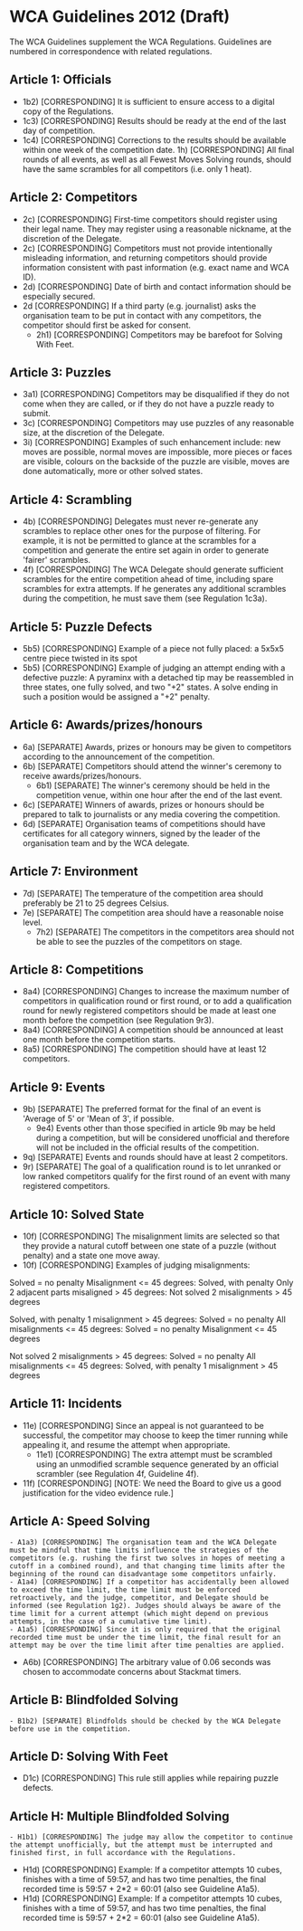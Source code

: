 # WCA Guidelines 2012 (Draft)

The WCA Guidelines supplement the WCA Regulations. Guidelines are numbered in correspondence with related regulations.


## Article 1: Officials

  - 1b2) [CORRESPONDING] It is sufficient to ensure access to a digital copy of the Regulations.
  - 1c3) [CORRESPONDING] Results should be ready at the end of the last day of competition.
  - 1c4) [CORRESPONDING] Corrections to the results should be available within one week of the competition date.
1h) [CORRESPONDING] All final rounds of all events, as well as all Fewest Moves Solving rounds, should have the same scrambles for all competitors (i.e. only 1 heat).


## Article 2: Competitors

- 2c) [CORRESPONDING] First-time competitors should register using their legal name. They may register using a reasonable nickname, at the discretion of the Delegate.
- 2c) [CORRESPONDING] Competitors must not provide intentionally misleading information, and returning competitors should provide information consistent with past information (e.g. exact name and WCA ID).
- 2d) [CORRESPONDING] Date of birth and contact information should be especially secured.
- 2d [CORRESPONDING] If a third party (e.g. journalist) asks the organisation team to be put in contact with any competitors, the competitor should first be asked for consent.
  - 2h1) [CORRESPONDING] Competitors may be barefoot for Solving With Feet.

## Article 3: Puzzles

  - 3a1) [CORRESPONDING] Competitors may be disqualified if they do not come when they are called, or if they do not have a puzzle ready to submit.
- 3c) [CORRESPONDING] Competitors may use puzzles of any reasonable size, at the discretion of the Delegate.
- 3i) [CORRESPONDING] Examples of such enhancement include: new moves are possible, normal moves are impossible, more pieces or faces are visible, colours on the backside of the puzzle are visible, moves are done automatically, more or other solved states.


## Article 4: Scrambling

- 4b) [CORRESPONDING] Delegates must never re-generate any scrambles to replace other ones for the purpose of filtering. For example, it is not be permitted to glance at the scrambles for a competition and generate the entire set again in order to generate 'fairer' scrambles.
- 4f) [CORRESPONDING] The WCA Delegate should generate sufficient scrambles for the entire competition ahead of time, including spare scrambles for extra attempts. If he generates any additional scrambles during the competition, he must save them (see Regulation 1c3a).


## Article 5: Puzzle Defects

  - 5b5) [CORRESPONDING] Example of a piece not fully placed: a 5x5x5 centre piece twisted in its spot
  - 5b5) [CORRESPONDING] Example of judging an attempt ending with a defective puzzle: A pyraminx with a detached tip may be reassembled in three states, one fully solved, and two "+2" states. A solve ending in such a position would be assigned a "+2" penalty.


## Article 6: Awards/prizes/honours

- 6a) [SEPARATE] Awards, prizes or honours may be given to competitors according to the announcement of the competition.
- 6b) [SEPARATE] Competitors should attend the winner's ceremony to receive awards/prizes/honours.
  - 6b1) [SEPARATE] The winner's ceremony should be held in the competition venue, within one hour after the end of the last event.
- 6c) [SEPARATE] Winners of awards, prizes or honours should be prepared to talk to journalists or any media covering the competition.
- 6d) [SEPARATE] Organisation teams of competitions should have certificates for all category winners, signed by the leader of the organisation team and by the WCA delegate.


## Article 7: Environment

- 7d) [SEPARATE] The temperature of the competition area should preferably be 21 to 25 degrees Celsius.
- 7e) [SEPARATE] The competition area should have a reasonable noise level.
  - 7h2) [SEPARATE] The competitors in the competitors area should not be able to see the puzzles of the competitors on stage.


## Article 8: Competitions

  - 8a4) [CORRESPONDING] Changes to increase the maximum number of competitors in qualification round or first round, or to add a qualification round for newly registered competitors should be made at least one month before the competition (see Regulation 9r3).
  - 8a4) [CORRESPONDING] A competition should be announced at least one month before the competition starts.
  - 8a5) [CORRESPONDING] The competition should have at least 12 competitors.


## Article 9: Events

- 9b) [SEPARATE] The preferred format for the final of an event is 'Average of 5' or 'Mean of 3', if possible.
  - 9e4) Events other than those specified in article 9b may be held during a competition, but will be considered unofficial and therefore will not be included in the official results of the competition.
- 9q) [SEPARATE] Events and rounds should have at least 2 competitors.
- 9r) [SEPARATE] The goal of a qualification round is to let unranked or low ranked competitors qualify for the first round of an event with many registered competitors.


## Article 10: Solved State

- 10f) [CORRESPONDING] The misalignment limits are selected so that they provide a natural cutoff between one state of a puzzle (without penalty) and a state one move away.
- 10f) [CORRESPONDING] Examples of judging misalignments:

Solved = no penalty
Misalignment <= 45 degrees: Solved, with penalty
Only 2 adjacent parts misaligned > 45 degrees: Not solved
2 misalignments > 45 degrees

Solved, with penalty
1 misalignment > 45 degrees: Solved = no penalty
All misalignments <= 45 degrees: Solved = no penalty
Misalignment <= 45 degrees

Not solved
2 misalignments > 45 degrees: Solved = no penalty
All misalignments <= 45 degrees: Solved, with penalty
1 misalignment > 45 degrees


## Article 11: Incidents

- 11e) [CORRESPONDING] Since an appeal is not guaranteed to be successful, the competitor may choose to keep the timer running while appealing it, and resume the attempt when appropriate.
  - 11e1) [CORRESPONDING] The extra attempt must be scrambled using an unmodified scramble sequence generated by an official scrambler (see Regulation 4f, Guideline 4f).
- 11f) [CORRESPONDING] [NOTE: We need the Board to give us a good justification for the video evidence rule.]


## Article A: Speed Solving

    - A1a3) [CORRESPONDING] The organisation team and the WCA Delegate must be mindful that time limits influence the strategies of the competitors (e.g. rushing the first two solves in hopes of meeting a cutoff in a combined round), and that changing time limits after the beginning of the round can disadvantage some competitors unfairly.
    - A1a4) [CORRESPONDING] If a competitor has accidentally been allowed to exceed the time limit, the time limit must be enforced retroactively, and the judge, competitor, and Delegate should be informed (see Regulation 1g2). Judges should always be aware of the time limit for a current attempt (which might depend on previous attempts, in the case of a cumulative time limit).
    - A1a5) [CORRESPONDING] Since it is only required that the original recorded time must be under the time limit, the final result for an attempt may be over the time limit after time penalties are applied.
  - A6b) [CORRESPONDING] The arbitrary value of 0.06 seconds was chosen to accommodate concerns about Stackmat timers.


## Article B: Blindfolded Solving

    - B1b2) [SEPARATE] Blindfolds should be checked by the WCA Delegate before use in the competition.


## Article D: Solving With Feet

  - D1c) [CORRESPONDING] This rule still applies while repairing puzzle defects.


## Article H: Multiple Blindfolded Solving

    - H1b1) [CORRESPONDING] The judge may allow the competitor to continue the attempt unofficially, but the attempt must be interrupted and finished first, in full accordance with the Regulations.
- H1d) [CORRESPONDING] Example: If a competitor attempts 10 cubes, finishes with a time of 59:57, and has two time penalties, the final recorded time is 59:57 + 2*2 = 60:01 (also see Guideline A1a5).
- H1d) [CORRESPONDING] Example: If a competitor attempts 10 cubes, finishes with a time of 59:57, and has two time penalties, the final recorded time is 59:57 + 2*2 = 60:01 (also see Guideline A1a5).